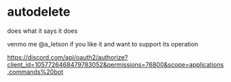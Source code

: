 # autodelete

does what it says it does

venmo me @a_letson if you like it and want to support its operation

https://discord.com/api/oauth2/authorize?client_id=1057726468479783052&permissions=76800&scope=applications.commands%20bot